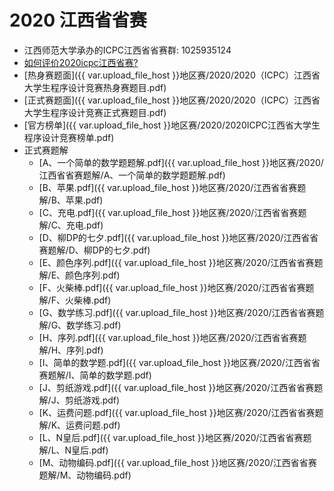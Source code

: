 # 2020 江西省省赛

- 江西师范大学承办的ICPC江西省省赛群: 1025935124
- [如何评价2020icpc江西省赛?](https://www.zhihu.com/question/430246316)
- [热身赛题面]({{ var.upload_file_host }}地区赛/2020/2020（ICPC）江西省大学生程序设计竞赛热身赛题目.pdf)
- [正式赛题面]({{ var.upload_file_host }}地区赛/2020/2020（ICPC）江西省大学生程序设计竞赛正式赛题目.pdf)
- [官方榜单]({{ var.upload_file_host }}地区赛/2020/2020ICPC江西省大学生程序设计竞赛榜单.pdf) 
- 正式赛题解
    - [A、一个简单的数学题题解.pdf]({{ var.upload_file_host }}地区赛/2020/江西省省赛题解/A、一个简单的数学题题解.pdf) 
    - [B、苹果.pdf]({{ var.upload_file_host }}地区赛/2020/江西省省赛题解/B、苹果.pdf)  
    - [C、充电.pdf]({{ var.upload_file_host }}地区赛/2020/江西省省赛题解/C、充电.pdf)  
    - [D、柳DP的七夕.pdf]({{ var.upload_file_host }}地区赛/2020/江西省省赛题解/D、柳DP的七夕.pdf)  
    - [E、颜色序列.pdf]({{ var.upload_file_host }}地区赛/2020/江西省省赛题解/E、颜色序列.pdf)  
    - [F、火柴棒.pdf]({{ var.upload_file_host }}地区赛/2020/江西省省赛题解/F、火柴棒.pdf)  
    - [G、数学练习.pdf]({{ var.upload_file_host }}地区赛/2020/江西省省赛题解/G、数学练习.pdf)  
    - [H、序列.pdf]({{ var.upload_file_host }}地区赛/2020/江西省省赛题解/H、序列.pdf)  
    - [I、简单的数学题.pdf]({{ var.upload_file_host }}地区赛/2020/江西省省赛题解/I、简单的数学题.pdf)  
    - [J、剪纸游戏.pdf]({{ var.upload_file_host }}地区赛/2020/江西省省赛题解/J、剪纸游戏.pdf)  
    - [K、运费问题.pdf]({{ var.upload_file_host }}地区赛/2020/江西省省赛题解/K、运费问题.pdf)  
    - [L、N皇后.pdf]({{ var.upload_file_host }}地区赛/2020/江西省省赛题解/L、N皇后.pdf)  
    - [M、动物编码.pdf]({{ var.upload_file_host }}地区赛/2020/江西省省赛题解/M、动物编码.pdf)   
